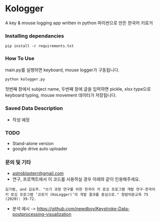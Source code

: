 # Kologger

A key & mouse logging app written in python 
파이썬으로 만든 한국어 키로거



### Installing dependancies

```
pip install -r requirements.txt
```



### How To Use

main.py를 실행하면 keyboard, mouse logger가 구동됩니다. 

```python
python kologger.py
```
첫번째 창에서 subject name, 두번째 창에 글을 입력하면 pickle, xlsx type으로 keyboard typing, mouse movement 데이터가 저장됩니다. 



### Saved Data Description

* 작성 예정



### TODO

*	Stand-alone version
*	google drive auto uploader



### 문의 및 기타

* astroblasterr@gmail.com 
* 연구, 프로젝트에서 이 코드를 사용하실 경우 아래와 같이 인용해주세요. 

```
김기범, and 김승주. "쓰기 과정 연구를 위한 한국어 키 로깅 프로그램 개발 연구-한국어 키 로깅 프로그램 ‘코로거 (KoLogger)’의 개발 결과를 중심으로." 청람어문교육 75 (2020): 39-72. 
```

* 분석 예시 -> https://github.com/newdboy/Keystroke-Data-postprocessing-visualization











